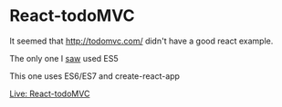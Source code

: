 # React-todoMVC

It seemed that http://todomvc.com/ didn't have a good react example.

The only one I [saw](https://github.com/tastejs/todomvc/tree/gh-pages/examples/react) used ES5

This one uses ES6/ES7 and create-react-app

[Live: React-todoMVC](https://chriswiles.github.io/React-todoMVC)
